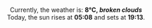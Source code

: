 <p  align="center"><br/>Currently, the weather is: <b> 8°C, <i>broken clouds</i></b></br>Today, the sun rises at <b>05:08</b> and sets at <b>19:13</b>.</p>
